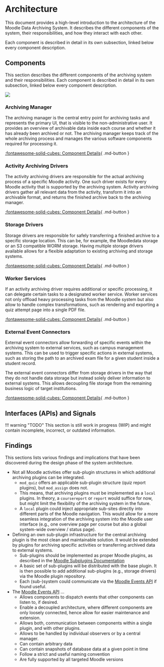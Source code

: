 # Architecture

This document provides a high-level introduction to the architecture of the Moodle Data Archiving System. It describes
the different components of the system, their responsibilities, and how they interact with each other.

Each component is described in detail in its own subsection, linked below every component description.


## Components

This section describes the different components of the archiving system and their responsibilities. Each component is
described in detail in its own subsection, linked below every component description.

![](./architecture-overview.drawio)


### Archiving Manager

The archiving manager is the central entry point for archiving tasks and represents the primary UI, that is visible to
the non-administrative user. It provides an overview of archivable data inside each course and whether it has already
been archived or not. The archiving manager keeps track of the whole archiving process and manages the various software
components required for processing it.

[:fontawesome-solid-cubes: Component Details](components/archiving-manager){ .md-button }


### Activity Archiving Drivers

The activity archiving drivers are responsible for the actual archiving process of a specific Moodle activity. One such
driver exists for every Moodle activity that is supported by the archiving system. Activity archiving drivers gather all
relevant data from the activity, transform it into an archivable format, and returns the finished archive back to the
archiving manager.

[:fontawesome-solid-cubes: Component Details](components/activity-archiving-drivers){ .md-button }


### Storage Drivers

Storage drivers are responsible for safely transferring a finished archive to a specific storage location. This can be,
for example, the Moodledata storage or an S3 compatible WORM storage. Having multiple storage drivers available allows
for a flexible adaptation to existing archiving and storage systems.

[:fontawesome-solid-cubes: Component Details](components/storage-drivers){ .md-button }


### Worker Services

If an activity archiving driver requires additional or specific processing, it can delegate certain tasks to a
designated worker service. Worker services not only offload heavy processing tasks from the Moodle system but also
allow to handle complex transformations, such as rendering and exporting a quiz attempt page into a single PDF file.

[:fontawesome-solid-cubes: Component Details](components/worker-services){ .md-button }


### External Event Connectors

External event connectors allow forwarding of specific events within the archiving system to external services, such as
campus management systems. This can be used to trigger specific actions in external systems, such as storing the path to
an archived exam file for a given student inside a student record.

The external event connectors differ from storage drivers in the way that they do not handle data storage but instead
solely deliver information to external systems. This allows decoupling file storage from the remaining business logic of
target institutions.

[:fontawesome-solid-cubes: Component Details](components/external-event-connectors){ .md-button }


## Interfaces (APIs) and Signals

!!! warning "TODO"
    This section is still work in progress (WIP) and might contain incomplete, incorrect, or outdated information.


## Findings

This sections lists various findings and implications that have been discovered during the design phase of the
system architecture.

- Not all Moodle activities offer sub-plugin structures in which additional archiving plugins can be integrated.
    - `mod_quiz` offers an applicable sub-plugin structure (quiz report plugins), but `mod_assign` does not.
    - This means, that archiving plugins must be implemented as a `local` plugins. In theory, a `coursereport` or
      `report` would suffice for now, but might limit the flexibility of the archiving system in the future.
    - A `local` plugin could inject appropriate sub-sites directly into different parts of the Moodle navigation. This
      would allow for a more seamless integration of the archiving system into the Moodle user interface (e.g., one
      overview page per course but also a global system-wide overview / status page).
- Defining an own sub-plugin infrastructure for the central archiving plugin is the most clean and maintainable
  solution. It would be extended by plugins for archiving specific activities or transferring archived data to external
  systems.
    - Sub-plugins should be implemented as proper Moodle plugins, as described in the
      [Moodle Subplugins Documentation](https://docs.moodle.org/dev/Subplugins)
    - A basic set of sub-plugins will be distributed with the base plugin. It is then possible to add additional
      sub-plugins (e.g., storage drivers) via the Moodle plugin repository.
    - Each (sub-)system could communicate via the [Moodle Events API](https://docs.moodle.org/dev/Events_API) if found
      useful.
- The [Moodle Events API](https://docs.moodle.org/dev/Events_API) ...
    - Allows components to dispatch events that other components can listen to, if desired.
    - Enable a decoupled architecture, where different components are only loosely connected, hence allow for easier
      maintenance and extension.
    - Allows both, communication between components within a single plugin, and with other plugins.
    - Allows to be handled by individual observers or by a central manager.
    - Can contain arbitrary data
    - Can contain snapshots of database data at a given point in time
    - Follow a strict and useful naming convention
    - Are fully supported by all targeted Moodle versions

